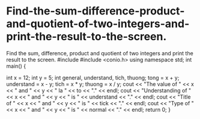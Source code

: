 # Find-the-sum-difference-product-and-quotient-of-two-integers-and-print-the-result-to-the-screen.
Find the sum, difference, product and quotient of two integers and print the result to the screen.
#include <iostream>
#include <conio.h>
using namespace std;
int main()
{
  
   int x = 12;
   int y = 5;
   int general, understand, tich, thuong;
   tong = x + y;
   understand = x - y;
   tich = x * y;
   thuong = x / y;
   cout << "The value of " << x << " and " << y << " la " << to << "." << endl;
   cout << "Understanding of " << x << " and " << y << " is " << understand << "." << endl;
   cout << "Title of " << x << " and " << y << " is " << tick << "." << endl;
   cout << "Type of " << x << " and " << y << " is " << normal << "." << endl;
   return 0;
}
